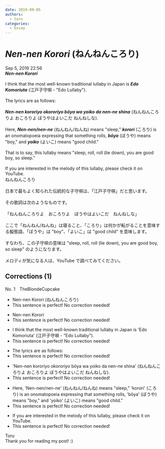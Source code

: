 ```yaml
---
date: 2019-09-05
authors:
  - toru
categories:
  - Essay
---
```


<h1 id="subject_show"><strong><em>Nen-nen Korori</strong></em> (ねんねんころり)</h1>
<div class="date">Sep 5, 2019 22:56</div>
<div id="post"><div id="body_show_ori">
<strong><em>Nen-nen Korori</strong></em><br/><br/>I think that the most well-known traditional lullaby in Japan is <strong><em>Edo Komoriuta</em></strong> (江戸子守唄 - "Edo Lullaby").<br/><br/>The lyrics are as follows:<br/><br/><strong><em>Nen-nen kororiyo okororiyo bōya wa yoiko da nen-ne shina</em></strong> (ねんねんころりよ おころりよ ぼうやはよいこだ ねんねしな).<br/><br/>Here, <strong><em>Nen-nen/nen-ne</em></strong> (ねんねん/ねんね) means "sleep," <strong><em>korori</em></strong> (ころり) is an onomatopoeia expressing that something rolls, <strong><em>bōya</em></strong> (ぼうや) means "boy," and <strong><em>yoiko</em></strong> (よいこ) means "good child."<br/><br/>That is to say, this lullaby means "sleep, roll, roll (lie down), you are good boy, so sleep."<br/><br/>If you are interested in the melody of this lullaby, please check it on YouTube.
</div></div>

<!-- more -->

<div id="post_ja"><div id="body_show_mo">
ねんねんころり<br/><br/>日本で最もよく知られた伝統的な子守唄は、「江戸子守唄」だと思います。<br/><br/>その歌詞は次のようなものです。<br/><br/>「ねんねんころりよ　おころりよ　ぼうやはよいこだ　ねんねしな」<br/><br/>ここで「ねんねん/ねんね」は寝ること、「ころり」は何かが転がることを意味する擬態語、「ぼうや」は "boy"、「よいこ」は "good child" を意味します。<br/><br/>すなわち、この子守唄の意味は "sleep, roll, roll (lie down), you are good boy, so sleep" のようになります。<br/><br/>メロディが気になる人は、YouTube で調べてみてください。
</div></div>

## Corrections (1)
<div id="block"><div class="first_name"> No. 1　<span class="just_name">TheBlondeCupcake</span></div><div id="block2">
<ul class="correction_field">
<li class="incorrect">Nen-nen Korori (ねんねんころり)</li>
<li class="corrected perfect">This sentence is perfect! No correction needed!</li>
</ul>
<ul class="correction_field">
<li class="incorrect">Nen-nen Korori</li>
<li class="corrected perfect">This sentence is perfect! No correction needed!</li>
</ul>
<ul class="correction_field">
<li class="incorrect">I think that the most well-known traditional lullaby in Japan is 'Edo Komoriuta' (江戸子守唄 - "Edo Lullaby").</li>
<li class="corrected perfect">This sentence is perfect! No correction needed!</li>
</ul>
<ul class="correction_field">
<li class="incorrect">The lyrics are as follows:</li>
<li class="corrected perfect">This sentence is perfect! No correction needed!</li>
</ul>
<ul class="correction_field">
<li class="incorrect">'Nen-nen kororiyo okororiyo bōya wa yoiko da nen-ne shina' (ねんねんころりよ おころりよ ぼうやはよいこだ ねんねしな).</li>
<li class="corrected perfect">This sentence is perfect! No correction needed!</li>
</ul>
<ul class="correction_field">
<li class="incorrect">Here, 'Nen-nen/nen-ne' (ねんねん/ねんね) means "sleep," 'korori' (ころり) is an onomatopoeia expressing that something rolls, 'bōya' (ぼうや) means "boy," and 'yoiko' (よいこ) means "good child."</li>
<li class="corrected perfect">This sentence is perfect! No correction needed!</li>
</ul>
<ul class="correction_field">
<li class="incorrect">If you are interested in the melody of this lullaby, please check it on YouTube.</li>
<li class="corrected perfect">This sentence is perfect! No correction needed!</li>
</ul>
</div><div class="name"><span class="just_name">Toru</span><br>
Thank you for reading my post! :)
</div>
</div>
